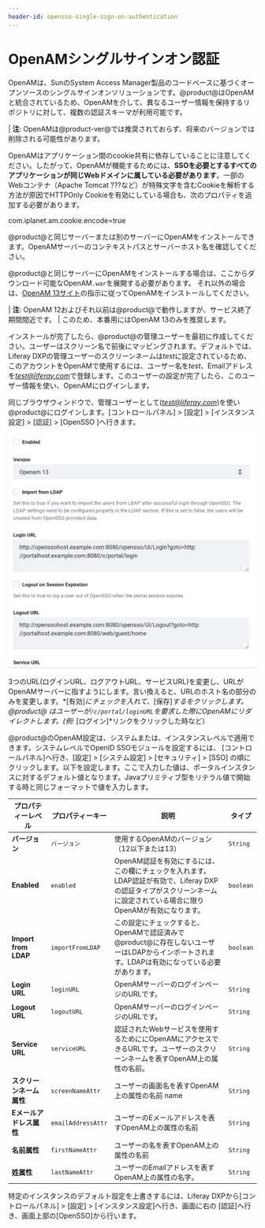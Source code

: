 ```yaml
---
header-id: opensso-single-sign-on-authentication
---
```


# OpenAMシングルサインオン認証

OpenAMは、SunのSystem Access Manager製品のコードベースに基づくオープンソースのシングルサインオンソリューションです。@product@はOpenAMと統合されているため、OpenAMを介して、異なるユーザー情報を保持するリポジトリに対して、複数の認証スキーマが利用可能です。

| **注**: OpenAMは@product-ver@では推奨されておらず、将来のバージョンでは削除される可能性があります。

OpenAMはアプリケーション間のcookie共有に依存していることに注意してください。したがって、OpenAMが機能するためには、**SSOを必要とするすべてのアプリケーションが同じWebドメインに属している必要があります**。一部のWebコンテナ（Apache Tomcat ???など）が特殊文字を含むCookieを解析する方法が原因でHTTPOnly Cookieを有効にしている場合も、次のプロパティを追加する必要があります。

com.iplanet.am.cookie.encode=true

@product@と同じサーバーまたは別のサーバーにOpenAMをインストールできます。OpenAMサーバーのコンテキストパスとサーバーホスト名を確認してください。

@product@と同じサーバーにOpenAMをインストールする場合は、ここからダウンロード可能なOpenAM`.war`を展開する必要があります。
それ以外の場合は、[OpenAM 13サイト](https://backstage.forgerock.com/docs/openam/13/install-guide/)の指示に従ってOpenAMをインストールしてください。

| **注**: OpenAM 12およびそれ以前は@product@で動作しますが、サービス終了期間間近です。
| このため、本番用にはOpenAM 13のみを推奨します。

インストールが完了したら、@product@の管理ユーザーを最初に作成してください。ユーザーはスクリーン名で前後にマッピングされます。デフォルトでは、Liferay DXPの管理ユーザーのスクリーンネームは*test*に設定されているため、このアカウントをOpenAMで使用するには、ユーザー名を*test*、Emailアドレスを*test@liferay.com*で登録します。このユーザーの設定が完了したら、このユーザー情報を使い、OpenAMにログインします。

同じブラウザウィンドウで、管理ユーザーとして(*test@liferay.com*)を使い@product@にログインします。[コントロールパネル] > [設定] > [インスタンス設定] > [認証] > [OpenSSO ]へ行きます。

![図1: OpenSSO設定](../../images/opensso-configuration.png)

3つのURL(ログインURL、ログアウトURL、サービスURL)を変更し、URLがOpenAMサーバーに指すようにします。言い換えると、URLのホスト名の部分のみを変更します。*[有効]*にチェックを入れて、*[保存]*するをクリックします。
@product@ はユーザーが`/c/portal/loginURL`を要求した際にOpenAMにリダイレクトします。(例:* [ログイン]*リンクをクリックした時など）

@product@のOpenAM設定は、システムまたは、インスタンスレベルで適用できます。システムレベルでOpenID SSOモジュールを設定するには、 [コントロールパネル]へ行き、[設定] > [システム設定] > [セキュリティ]  > [SSO] の順にクリックします。以下を設定します。ここで入力した値は、ポータルインスタンスに対するデフォルト値となります。Javaプリミティブ型をリテラル値で開始する時と同じフォーマットで値を入力します。

| プロパティーレベル | プロパティーキー | 説明 | タイプ |
----- | ----- | ----- | -----
| **バージョン** | `バージョン` | 使用するOpenAMのバージョン（12以下または13） | `String` |
| **Enabled** | `enabled` | OpenAM認証を有効にするには、この欄にチェックを入れます。LDAP認証が有効で、Liferay DXPの認証タイプがスクリーンネームに設定されている場合に限りOpenAMが有効になります。 | `boolean` |
| **Import from LDAP** | `importFromLDAP` | この設定にチェックすると、OpenAMで認証済みで@product@に存在しないユーザーはLDAPからインポートされます。LDAPは有効になっている必要があります。 | `boolean` |
| **Login URL** | `loginURL` | OpenAMサーバーのログインページのURLです。 | `String` |
| **Logout URL** | `logoutURL` | OpenAMサーバーのログインページのURLです。 | `String` |
| **Service URL** | `serviceURL` | 認証されたWebサービスを使用するためににOpenAMにアクセスできるURLです。ユーザーのスクリーンネームを表すOpenAM上の属性の名前。 | `String` |
| **スクリーンネーム属性** | `screenNameAttr` | ユーザーの画面名を表すOpenAM上の属性の名前 name | `String` |
| **Eメールアドレス属性** | `emailAddressAttr` | ユーザーのEメールアドレスを表すOpenAM上の属性の名前 | `String` |
| **名前属性** | `firstNameAttr` | ユーザーの名を表すOpenAM上の属性の名前 | `String` |
| **姓属性** | `lastNameAttr` | ユーザーのEmailアドレスを表すOpenAM上の属性の名字。 | `String` |

特定のインスタンスのデフォルト設定を上書きするには、Liferay DXPから[コントロールパネル] > [設定] > [インスタンス設定]へ行き、画面に右の [認証]へ行き、画面上部の[OpenSSO]から行います。

